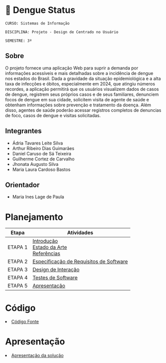 # 🦟 Dengue Status

`CURSO: Sistemas de Informação`

`DISCIPLINA: Projeto - Design de Centrado no Usuário`

`SEMESTRE: 3º`

## Sobre

O projeto fornece uma aplicação Web para suprir a demanda por informações acessíveis e mais detalhadas sobre a incidência de dengue nos estados do Brasil. Dada a gravidade da situação epidemiológica e a alta taxa de infecções e óbitos, especialmente em 2024, que atingiu números recordes, a aplicação permitirá que os usuários visualizem dados de casos de dengue, registrem seus próprios casos e de seus familiares, denunciem focos de dengue em sua cidade, solicitem visita de agente de saúde e obtenham informações sobre prevenção e tratamento da doença. Além disso, agentes de saúde poderão acessar registros completos de denuncias de foco, casos de dengue e visitas solicitadas.

## Integrantes

* Ádria Tavares Leite Silva
* Arthur Ribeiro Dias Guimarães
* Daniel Caruso de Sá Teixeira
* Guilherme Cortez de Carvalho
* Jhonata Augusto Silva
* Maria Laura Cardoso Bastos

## Orientador

* Maria Ines Lage de Paula

# Planejamento

| Etapa         | Atividades |
|  :----:   | ----------- |
| ETAPA 1         |[Introdução](docs/introducao.md) <br> [Estado da Arte](docs/estado.md) <br> [Referências](docs/referencias.md) |
| ETAPA 2         |[Especificação de Requisitos de Software](docs/especificacao.md) |
| ETAPA 3         |[Design de Interação](docs/design.md) |
| ETAPA 4        |[Testes de Software](docs/testes.md) |
| ETAPA 5         | [Apresentação](docs/apresentacao.md) |


# Código

<li><a href="src/codigo.md"> Código Fonte</a></li>

# Apresentação

<li><a href="docs/apresentacao.md"> Apresentação da solução</a></li>
